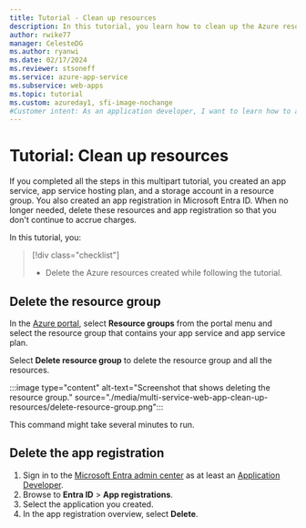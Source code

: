 ```yaml
---
title: Tutorial - Clean up resources
description: In this tutorial, you learn how to clean up the Azure resources allocated while creating the web app.
author: rwike77
manager: CelesteDG
ms.author: ryanwi
ms.date: 02/17/2024
ms.reviewer: stsoneff
ms.service: azure-app-service
ms.subservice: web-apps
ms.topic: tutorial
ms.custom: azureday1, sfi-image-nochange
#Customer intent: As an application developer, I want to learn how to access Azure Storage for an app using managed identities.
---
```


# Tutorial: Clean up resources

If you completed all the steps in this multipart tutorial, you created an app service, app service hosting plan, and a storage account in a resource group. You also created an app registration in Microsoft Entra ID. When no longer needed, delete these resources and app registration so that you don't continue to accrue charges.

In this tutorial, you:

> [!div class="checklist"]
>
> * Delete the Azure resources created while following the tutorial.

## Delete the resource group

In the [Azure portal](https://portal.azure.com), select **Resource groups** from the portal menu and select the resource group that contains your app service and app service plan.

Select **Delete resource group** to delete the resource group and all the resources.

:::image type="content" alt-text="Screenshot that shows deleting the resource group." source="./media/multi-service-web-app-clean-up-resources/delete-resource-group.png":::

This command might take several minutes to run.

## Delete the app registration

1. Sign in to the [Microsoft Entra admin center](https://entra.microsoft.com) as at least an [Application Developer](~/identity/role-based-access-control/permissions-reference.md#application-developer).
1. Browse to **Entra ID** > **App registrations**. 
1. Select the application you created.
1. In the app registration overview, select **Delete**.

